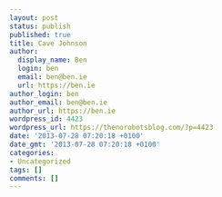 ```yaml
---
layout: post
status: publish
published: true
title: Cave Johnson
author:
  display_name: Ben
  login: ben
  email: ben@ben.ie
  url: https://ben.ie
author_login: ben
author_email: ben@ben.ie
author_url: https://ben.ie
wordpress_id: 4423
wordpress_url: https://thenorobotsblog.com/?p=4423
date: '2013-07-28 07:20:18 +0100'
date_gmt: '2013-07-28 07:20:18 +0100'
categories:
- Uncategorized
tags: []
comments: []
---
```


